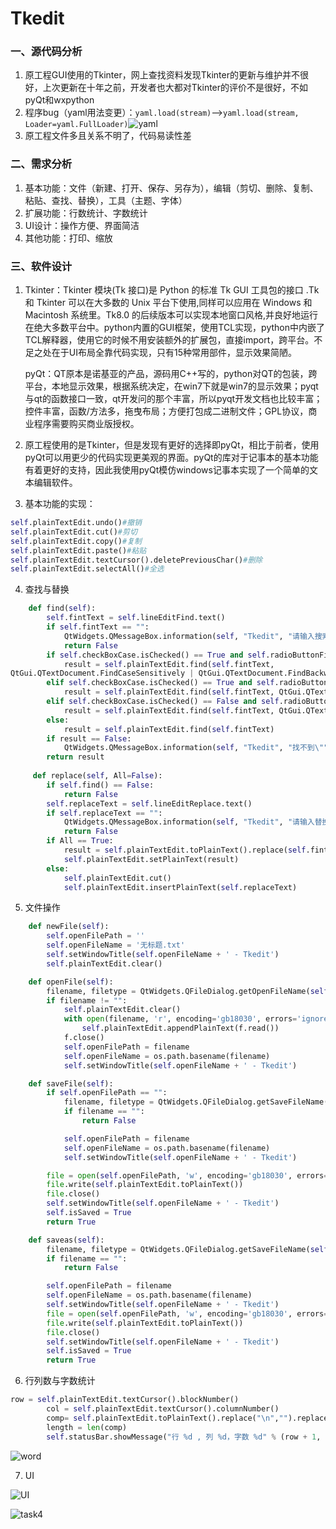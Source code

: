 # Tkedit

### 一、源代码分析

1. 原工程GUI使用的Tkinter，网上查找资料发现Tkinter的更新与维护并不很好，上次更新在十年之前，开发者也大都对Tkinter的评价不是很好，不如pyQt和wxpython
2. 程序bug（yaml用法变更）：`yaml.load(stream)`—>`yaml.load(stream, Loader=yaml.FullLoader)`![yaml](C:\Users\Dell\Desktop\Task4\image\yaml.png)
3. 原工程文件多且关系不明了，代码易读性差

### 二、需求分析

1. 基本功能：文件（新建、打开、保存、另存为），编辑（剪切、删除、复制、粘贴、查找、替换），工具（主题、字体）
2. 扩展功能：行数统计、字数统计
3. UI设计：操作方便、界面简洁
4. 其他功能：打印、缩放

### 三、软件设计

1. Tkinter：Tkinter 模块(Tk 接口)是 Python 的标准 Tk GUI 工具包的接口 .Tk 和 Tkinter 可以在大多数的 Unix 平台下使用,同样可以应用在 Windows 和 Macintosh 系统里。Tk8.0 的后续版本可以实现本地窗口风格,并良好地运行在绝大多数平台中。python内置的GUI框架，使用TCL实现，python中内嵌了TCL解释器，使用它的时候不用安装额外的扩展包，直接import，跨平台。不足之处在于UI布局全靠代码实现，只有15种常用部件，显示效果简陋。 

   pyQt：QT原本是诺基亚的产品，源码用C++写的，python对QT的包装，跨平台，本地显示效果，根据系统决定，在win7下就是win7的显示效果；pyqt与qt的函数接口一致，qt开发问的那个丰富，所以pyqt开发文档也比较丰富；控件丰富，函数/方法多，拖曳布局；方便打包成二进制文件；GPL协议，商业程序需要购买商业版授权。

2. 原工程使用的是Tkinter，但是发现有更好的选择即pyQt，相比于前者，使用pyQt可以用更少的代码实现更美观的界面。pyQt的库对于记事本的基本功能有着更好的支持，因此我使用pyQt模仿windows记事本实现了一个简单的文本编辑软件。

3. 基本功能的实现：

```python
self.plainTextEdit.undo()#撤销
self.plainTextEdit.cut()#剪切
self.plainTextEdit.copy()#复制
self.plainTextEdit.paste()#粘贴
self.plainTextEdit.textCursor().deletePreviousChar()#删除
self.plainTextEdit.selectAll()#全选
```

4. 查找与替换

```python
    def find(self):
        self.fintText = self.lineEditFind.text()
        if self.fintText == "":
            QtWidgets.QMessageBox.information(self, "Tkedit", "请输入搜索内容")
            return False
        if self.checkBoxCase.isChecked() == True and self.radioButtonFindProv.isChecked() == True:
            result = self.plainTextEdit.find(self.fintText,
QtGui.QTextDocument.FindCaseSensitively | QtGui.QTextDocument.FindBackward)
        elif self.checkBoxCase.isChecked() == True and self.radioButtonFindNext.isChecked() == True:
            result = self.plainTextEdit.find(self.fintText, QtGui.QTextDocument.FindCaseSensitively)
        elif self.checkBoxCase.isChecked() == False and self.radioButtonFindProv.isChecked() == True:
            result = self.plainTextEdit.find(self.fintText, QtGui.QTextDocument.FindBackward)
        else:
            result = self.plainTextEdit.find(self.fintText)
        if result == False:
            QtWidgets.QMessageBox.information(self, "Tkedit", "找不到\"" + self.fintText + "\"")
        return result
    
     def replace(self, All=False):
        if self.find() == False:
            return False
        self.replaceText = self.lineEditReplace.text()
        if self.replaceText == "":
            QtWidgets.QMessageBox.information(self, "Tkedit", "请输入替换内容")
            return False
        if All == True:
            result = self.plainTextEdit.toPlainText().replace(self.fintText, self.replaceText)
            self.plainTextEdit.setPlainText(result)
        else:
            self.plainTextEdit.cut()
            self.plainTextEdit.insertPlainText(self.replaceText)
```

5. 文件操作

```python
    def newFile(self):
        self.openFilePath = ''
        self.openFileName = '无标题.txt'
        self.setWindowTitle(self.openFileName + ' - Tkedit')
        self.plainTextEdit.clear()

    def openFile(self):
        filename, filetype = QtWidgets.QFileDialog.getOpenFileName(self, "打开", "./", "文本文档 (*.txt);;所有文件 (*)")
        if filename != "":
            self.plainTextEdit.clear()
            with open(filename, 'r', encoding='gb18030', errors='ignore') as f:
                self.plainTextEdit.appendPlainText(f.read())
            f.close()
            self.openFilePath = filename
            self.openFileName = os.path.basename(filename)
            self.setWindowTitle(self.openFileName + ' - Tkedit')

    def saveFile(self):
        if self.openFilePath == "":
            filename, filetype = QtWidgets.QFileDialog.getSaveFileName(self, '保存', './', "文本文档 (*.txt);;所有文件 (*)")
            if filename == "":
                return False

            self.openFilePath = filename
            self.openFileName = os.path.basename(filename)
            self.setWindowTitle(self.openFileName + ' - Tkedit')

        file = open(self.openFilePath, 'w', encoding='gb18030', errors='ignore')
        file.write(self.plainTextEdit.toPlainText())
        file.close()
        self.setWindowTitle(self.openFileName + ' - Tkedit')
        self.isSaved = True
        return True

    def saveas(self):
        filename, filetype = QtWidgets.QFileDialog.getSaveFileName(self, '保存', './', "文本文档 (*.txt);;所有文件 (*)")
        if filename == "":
            return False

        self.openFilePath = filename
        self.openFileName = os.path.basename(filename)
        self.setWindowTitle(self.openFileName + ' - Tkedit')
        file = open(self.openFilePath, 'w', encoding='gb18030', errors='ignore')
        file.write(self.plainTextEdit.toPlainText())
        file.close()
        self.setWindowTitle(self.openFileName + ' - Tkedit')
        self.isSaved = True
        return True
```

6. 行列数与字数统计

```python
row = self.plainTextEdit.textCursor().blockNumber()
        col = self.plainTextEdit.textCursor().columnNumber()
        comp= self.plainTextEdit.toPlainText().replace("\n","").replace(" ","").strip()
        length = len(comp)
        self.statusBar.showMessage("行 %d , 列 %d，字数 %d" % (row + 1, col + 1, length ))
```

![word](C:\Users\Dell\Desktop\Task4\image\word.png)

7. UI

![UI](C:\Users\Dell\Desktop\Task4\image\UI.png)

![task4](C:\Users\Dell\Desktop\Task4\image\task4.gif)

